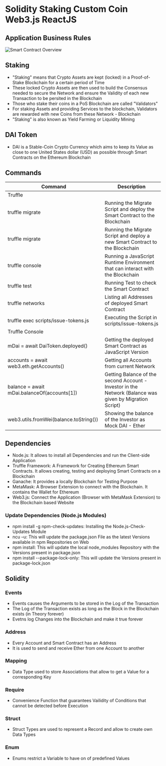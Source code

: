 # Solidity Staking Custom Coin Web3.js ReactJS

## Application Business Rules

![Smart Contract Overview](https://user-images.githubusercontent.com/29623199/122539231-aa09c100-d027-11eb-9f99-95cf4d2f4671.JPG)

## Staking

* "Staking" means that Crypto Assets are kept (locked) in a Proof-of-Stake Blockchain for a certain period of Time
* These locked Crypto Assets are then used to build the Consensus needed to secure the Network and ensure the Validity
  of each new Transaction to be persited in the Blockchain
* Those who stake their coins in a PoS Blockchain are called "Validators"
* For staking Assets and providing Services to the blockchain, Validators are rewarded with new Coins from these Network - Blockchain
* "Staking" is also known as Yield Farming or Liquidity Mining

## DAI Token

* DAI is a Stable-Coin Crypto Currency which aims to keep its Value as close to one United States dollar (USD) as possible through Smart Contracts on the Ethereum Blockchain

## Commands

| Command | Description |
| --- | --- |
| Truffle | |
| truffle migrate | Running the Migrate Script and deploy the Smart Contract to the Blockchain |
| truffle migrate | Running the Migrate Script and deploy a new Smart Contract to the Blockchain |
| truffle console | Running a JavaScript Runtime Environment that can interact with the Blockchain |
| truffle test | Running Test to check the Smart Contract |
| truffle networks | Listing all Addresses of deployed Smart Contract |
| truffle exec scripts/issue-tokens.js | Executing the Script in scripts/issue-tokens.js |
| Truffle Console | |
| mDai = await DaiToken.deployed() | Getting the deployed Smart Contract as JavaScript Version |
| accounts = await web3.eth.getAccounts() | Getting all Accounts from current Network |
| balance = await mDai.balanceOf(accounts[1]) | Getting Balance of the second Account - Investor in the Network (Balance was given by Migration Script) |
| web3.utils.fromWei(balance.toString()) | Showing the balance of the Investor as Mock DAI - Ether |

## Dependencies

* Node.js: It allows to install all Dependencies and run the Client-side Application
* Truffle Framework: A Framework for Creating Ethereum Smart Contracts. It allows creating, testing and deploying Smart
  Contracts on a Blockchain
* Ganache: It provides a locally Blockchain for Testing Purpose
* MetaMask: A Browser Extension to connect with the Blockchain. It contains the Wallet for Ethereum
* Web3.js: Connect the Application (Browser with MetaMask Extension) to the Blockchain based Website

### Update Dependencies (Node.js Modules)

* npm install -g npm-check-updates: Installing the Node.js-Check-Updates Module
* ncu –u: This will update the package.json File as the latest Versions available in npm Repositories on Web
* npm install: This will update the local node_modules Repository with the Versions present in package.json
* npm install --package-lock-only: This will update the Versions present in package-lock.json

## Solidity
### Events
* Events causes the Arguments to be stored in the Log of the Transaction
* The Log of the Transaction exists as long as the Block in the Blockchain exists (in Theory forever)
* Evetns log Changes into the Blockchain and make it true forever

### Address
* Every Account and Smart Contract has an Address
* It is used to send and receive Ether from one Account to another

### Mapping
* Data Type used to store Associations that allow to get a Value for a corresponding Key

### Require
* Convenience Function that guarantees Vailidity of Conditions that cannot be detected before Execution

### Struct
* Struct Types are used to represent a Record and allow to create own Data Types

### Enum
* Enums restrict a Variable to have on of predefined Values
